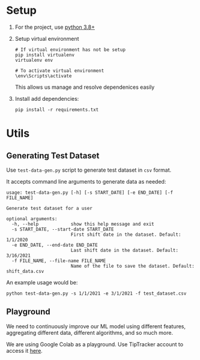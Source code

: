 # Setup
1. For the project, use [python 3.8+](https://www.python.org/downloads/)

2. Setup virtual environment

    ```
    # If virtual environment has not be setup
    pip install virtualenv
    virtualenv env

    # To activate virtual environment
    \env\Scripts\activate
    ```

    This allows us manage and resolve dependenices easily

3. Install add dependencies:

    `pip install -r requirements.txt`


# Utils
## Generating Test Dataset
Use `test-data-gen.py` script to generate test dataset in `csv` format.

It accepts command line arguments to generate data as needed:
```
usage: test-data-gen.py [-h] [-s START_DATE] [-e END_DATE] [-f FILE_NAME]

Generate test dataset for a user

optional arguments:
  -h, --help            show this help message and exit
  -s START_DATE, --start-date START_DATE
                        First shift date in the dataset. Default: 1/1/2020
  -e END_DATE, --end-date END_DATE
                        Last shift date in the dataset. Default: 3/16/2021
  -f FILE_NAME, --file-name FILE_NAME
                        Name of the file to save the dataset. Default: shift_data.csv
```

An example usage would be:

`python test-data-gen.py -s 1/1/2021 -e 3/1/2021 -f test_dataset.csv`


## Playground
We need to continuously improve our ML model using different features, aggregating different data, different algorithms, and so much more.

We are using Google Colab as a playground. Use TipTracker account to access it [here](https://colab.research.google.com/drive/1yPToDJgMi_kc8ZymerYhxs888vZwFWlk).





